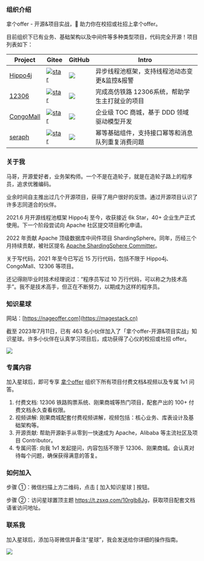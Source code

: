 ### 组织介绍


拿个offer - 开源&项目实战，🚀 助力你在校招或社招上拿个offer。

目前组织下已有业务、基础架构以及中间件等多种类型项目，代码完全开源！项目列表如下：

| Project                                            | Gitee                                                        | GitHub                                                       | Intro                                            |
| -------------------------------------------------- | ------------------------------------------------------------ | ------------------------------------------------------------ | ------------------------------------------------ |
| [Hippo4j](https://github.com/opengoofy/hippo4j)    | [![star](https://gitee.com/opengoofy/hippo4j/badge/star.svg?theme=white)](https://gitee.com/opengoofy/hippo4j/stargazers) | [![](https://img.shields.io/github/stars/opengoofy/hippo4j?color=green&style=social)](https://github.com/opengoofy/hippo4j) | 异步线程池框架，支持线程池动态变更&监控&报警     |
| [12306](https://gitee.com/nageoffer/12306)         | [![star](https://gitee.com/nageoffer/12306/badge/star.svg?theme=white)](https://gitee.com/nageoffer/12306/stargazers) | [![](https://img.shields.io/github/stars/nageoffer/12306?color=green&style=social)](https://github.com/nageoffer/12306) | 完成高仿铁路 12306系统，帮助学生主打就业的项目   |
| [CongoMall](https://gitee.com/nageoffer/congomall) | [![star](https://gitee.com/nageoffer/congomall/badge/star.svg?theme=white)](https://gitee.com/nageoffer/congomall/stargazers) | [![](https://img.shields.io/github/stars/nageoffer/congomall?color=green&style=social)](https://github.com/nageoffer/congomall) | 企业级 TOC 商城，基于 DDD 领域驱动模型开发       |
| [seraph](https://gitee.com/nageoffer/seraph)       | [![star](https://gitee.com/nageoffer/seraph/badge/star.svg?theme=white)](https://gitee.com/nageoffer/seraph/stargazers) | [![](https://img.shields.io/github/stars/nageoffer/seraph?color=green&style=social)](https://github.com/nageoffer/seraph) | 幂等基础组件，支持接口幂等和消息队列重复消费问题 |

### 关于我

马哥，开源爱好者，业务架构师。一个不是在造轮子，就是在造轮子路上的程序员，追求优雅编码。

业余时间自主推出过几个开源项目，获得了用户很好的反馈。通过开源项目认识了许多志同道合的伙伴。

2021.6 月开源线程池框架 Hippo4j 至今，收获接近 6k Star，40+ 企业生产正式使用。下一个阶段尝试向 Apache 社区提交项目孵化申请。

2022 年贡献 Apache 顶级数据库中间件项目 ShardingSphere。同年，历经三个月持续贡献，被社区提名 [Apache ShardingSphere Committer](https://github.com/apache/shardingsphere/commits?author=magestacks&before=853c5e9e583c51495b15418a969bd4502b091f76+35)。

关于写代码，2021 年至今已写近 15 万行代码，包括不限于 Hippo4j、CongoMall、12306 等项目。

还记得刚毕业时技术经理说过：“程序员写过 10 万行代码，可以称之为技术高手”。我不是技术高手，但正在不断努力，以期成为这样的程序员。


### 知识星球

网站：[https://nageoffer.com](https://magestack.cn)

截至 2023年7月11日，已有 463 名小伙伴加入了「拿个offer-开源&项目实战」知识星球。许多小伙伴在认真学习项目后，成功获得了心仪的校招或社招 offer。

![](https://foruda.gitee.com/images/1689065751260007852/1eb68e06_2262493.jpeg)

### 专属内容

加入星球后，即可专享 [拿个offer](https://magestack.cn) 组织下所有项目付费文档&视频以及专属 1v1 问答。

1. 付费文档: 12306 铁路购票系统、刚果商城等热门项目，配套产出的 100+ 付费文档永久查看权限。
2. 视频讲解: 刚果商城配套付费视频讲解，视频包括：核心业务、库表设计及基础架构等。
3. 开源贡献: 帮助开源新手从零到一快速成为 Apache，Alibaba 等主流社区及项目 Contributor。
4. 专属问答: 向我 1v1 发起提问，内容包括不限于 12306、刚果商城。会认真对待每个问题，确保获得满意的答复。



### 如何加入

步骤 ①：微信扫描上方二维码，点击 [ 加入知识星球 ] 按钮。

步骤 ②：访问星球置顶主题 <a href="https://t.zsxq.com/10Y3YuigM" target="_blank">https://t.zsxq.com/10rglb8Jg</a>，获取项目配套文档语雀访问地址。


### 联系我

加入星球后，添加马哥微信并备注“星球”，我会发送给你详细的操作指南。

![](https://foruda.gitee.com/images/1689065955024368403/12ccb00a_2262493.png)
